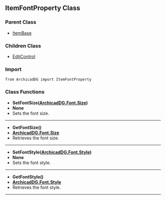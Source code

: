## ItemFontProperty Class

### Parent Class
* [ItemBase](ArchicadDG_ItemBase.md)

### Children Class
* [EditControl](EditControl/ArchicadDG_EditControl.md)

### Import
```
from ArchicadDG import ItemFontProperty
``` 

### Class Functions

* **SetFontSize([ArchicadDG.Font.Size](ArchicadDG_Font_Size.md))**
* **None**
* Sets the font size.
-----

* **GetFontSize()**
* **[ArchicadDG.Font.Size](ArchicadDG_Font_Size.md)**
* Retrieves the font size.
-----

* **SetFontStyle([ArchicadDG.Font.Style](ArchicadDG_Font_Style.md))**
* **None**
* Sets the font style.
-----

* **GetFontStyle()**
* **[ArchicadDG.Font.Style](ArchicadDG_Font_Style.md)**
* Retrieves the font style.
-----